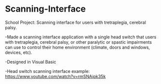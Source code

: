 # Scanning-Interface

School Project: Scanning interface for users with tretraplegia, cerebral palsy.

-Made a scanning interface application with a single head switch that users with tretraplegia, cerebral palsy, or other paralytic or spastic impairments can use to control their home environment (climate, doors and windows, devices, etc).

-Designed in Visual Basic

-Head switch scanning interface example: https://www.youtube.com/watch?v=rmSNAipk35k



